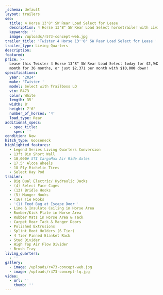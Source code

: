```yaml
---
_schema: default
layout: trailers
seo:
  title: 4 Horse 13'8" SW Rear Load Select for Lease
  description: 4 Horse 13'8" SW Rear Load Select horsetrailer with Living Quarters
  keywords: ''
  image: /uploads/r573-concept-web.jpg
trailer_title: 'Twister 4 Horse 13''8" SW Rear Load Select for Lease '
trailer_type: Living Quarters
description:
featured:
price: >-
  Lease this Twister 4 Horse 13'8" SW Rear Load Select today for $2,942 per
  month for 36 months, or just $2,371 per month with $10,000 down! 
specifications:
  year: '2024'
  make: 'Twister '
  model: Select with Trailboss LQ
  vin: R473
  color: White
  length: 35'
  width: 8'
  height: 7'6"
  number_of_horses: '4'
  load_type: Rear
additional_specs:
  - spec_title:
    spec: ''
condition: New
hitch_type: Gooseneck
highlighted_features:
  - Legend Series Living Quarters Conversion
  - 13ft 8in Short Wall
  - 10,000# STI CargoMax Air Ride Axles
  - 17.5" Alcoa Wheels
  - 18 Ply Michelin Tires
  - Select Hay Pod
trailer:
  - Big Dual Electric/ Hydraulic Jacks
  - (4) Select Face Cages
  - (12) Bridle Hooks
  - (5) Manger Hooks
  - (16) Tie Hooks
  - '(1) Feed Bag at Escape Door '
  - Line & Insulate Ceiling in Horse Area
  - Rumber/Kick Plate in Horse Area
  - Rubber Mats in Horse Area & Tack
  - Carpet Rear Tack & Manger Doors
  - Polished Extrusions
  - Splint Boot Holders (6 Tier)
  - 4 Tier Pinned Blanket Rack
  - Stud Divider
  - High Top Air Flow Divider
  - Brush Tray
living_quarters:
  - ''
gallery:
  - image: /uploads/r473-concept-web.jpg
  - image: /uploads/r473-concept-lq.jpg
video:
  - url: ''
    thumb: ''
---
```

